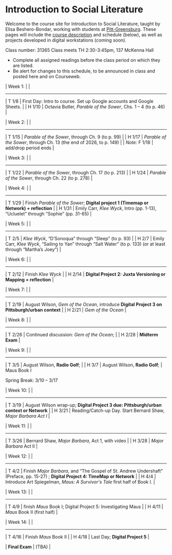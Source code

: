 # Introduction to Social Literature
Welcome to the course site for Introduction to Social Literature, taught by Elisa Beshero-Bondar, working with students at [Pitt-Greensburg](http://greensburg.pitt.edu). These pages will include the [course description](course.md) and schedule (below), as well as projects developed in digital workstations (coming soon).

Class number: 31365 Class meets TH 2:30-3:45pm, 137 McKenna Hall

* Complete all assigned readings before the class period on which they are listed.
* Be alert for changes to this schedule, to be announced in class and posted here and on Courseweb.

| Week 1:  |  |
--------- ---- 
| T 1/8 | First Day: Intro to course. Set up Google accounts and Google Sheets. | 
| H 1/10 | Octavia Butler, *Parable of the Sower*, Chs. 1 – 4 (to p. 46) |

| Week 2:  |  |
--------- ---- 
| T 1/15 | *Parable of the Sower*, through Ch. 9 (to p. 99) |
| H 1/17 | *Parable of the Sower*, through Ch. 13 (the end of 2026, to p. 149) |
| *Note:* F 1/18 | add/drop period ends |

| Week 3: |  |
--------- ---- 
| T 1/22 | *Parable of the Sower*, through Ch. 17 (to p. 213) |
| H 1/24 | *Parable of the Sower*, through Ch. 22 (to p. 278) |

| Week 4: |  |
--------- ----
| T 1/29 | Finish *Parable of the Sower*; **Digital project 1 (Timemap or Network) + reflection** |
| H 1/31 | Emily Carr, *Klee Wyck*, Intro (pp. 1-13), “Ucluelet” through “Sophie” (pp. 31-65) |

| Week 5: |  |
--------- ----
| T 2/5 | *Klee Wyck*, “D’Sonoqua” through “Sleep” (to p. 93)  |
| H 2/7 | Emily Carr, *Klee Wyck*, “Sailing to Yan” through “Salt Water” (to p. 133) (or at least through “Martha’s Joey”)  |

| Week 6: |  |
--------- ----
| T 2/12 | Finish *Klee Wyck*  |
| H 2/14 | **Digital Project 2: Juxta Versioning or Mapping + reflection**  |

| Week 7: |  |
--------- ----
| T 2/19 | August Wilson, *Gem of the Ocean*, introduce **Digital Project 3 on Pittsburgh/urban context** |
| H 2/21 | *Gem of the Ocean* |

| Week 8: |  |
--------- ----
| T 2/26 | Continued discussion: *Gem of the Ocean*;   |
| H 2/28 | **Midterm Exam** |

| Week 9: |  |
--------- ----
| T 3/5 | August Wilson, **Radio Golf**;  |
| H 3/7 | August Wilson, **Radio Golf**;  |
Maus Book I

Spring Break: 3/10 – 3/17

| Week 10: |  |
--------- ----
| T 3/19 | August Wilson wrap-up; **Digital Project 3 due: Pittsburgh/urban context or Network** |
| H 3/21 | Reading/Catch-up Day. Start Bernard Shaw, *Major Barbara Act I* |

| Week 11: |  |
--------- ----
| T 3/26 | Bernard Shaw, *Major Barbara*, Act 1, with video  |
| H 3/28 | *Major Barbara* Act II |


| Week 12: |  |
--------- ----
| T 4/2 | Finish *Major Barbara*, and “The Gospel of St. Andrew Undershaft” (Preface, pp. 15-27) ; **Digital Project 4: TimeMap or Network** |
| H 4/4 | Introduce Art Spiegelman, *Maus: A Survivor's Tale* first half of Book I.  |

| Week 13: |  |
--------- ----
| T 4/9 | finish *Maus* Book I; Digital Project 5: Investigating Maus |
| H 4/11 | *Maus* Book II (first half) |

| Week 14: |  |
--------- ----
| T 4/16 | Finish *Maus* Book II |
| H 4/18 | Last Day; **Digital Project 5** |

| **Final Exam** | (TBA) |

